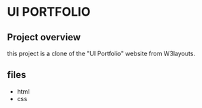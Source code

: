 # UI PORTFOLIO

## Project overview
this project is a clone of the "UI Portfolio" website from W3layouts.

## files
- html
- css
